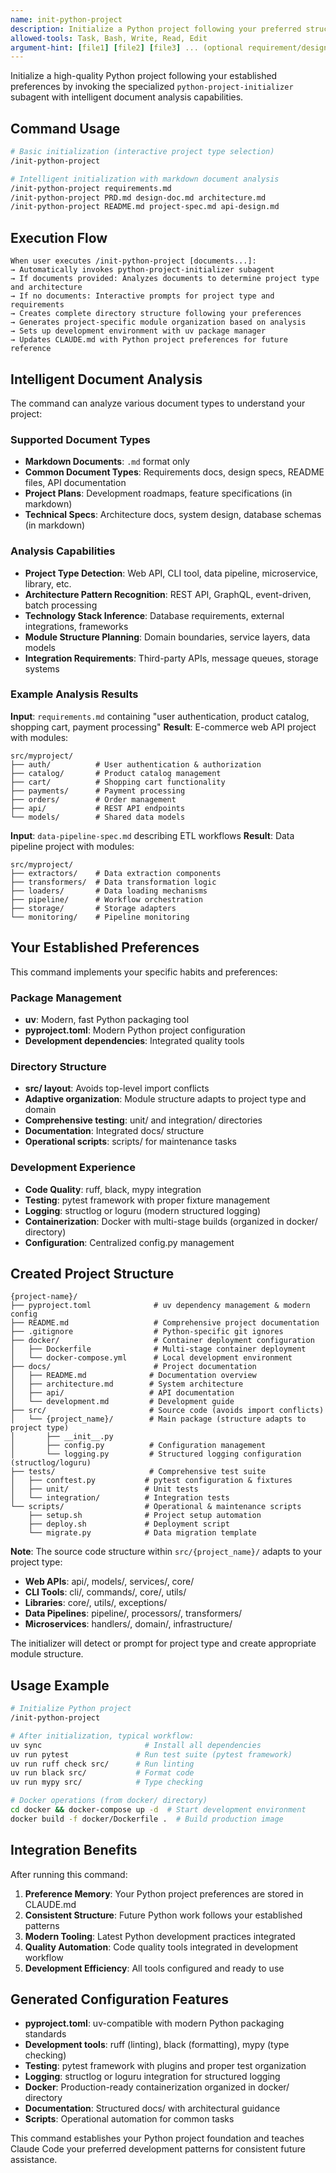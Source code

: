 ```yaml
---
name: init-python-project
description: Initialize a Python project following your preferred structure and best practices using uv package manager, clean directory structure, and development tools setup. Automatically invokes python-project-initializer subagent. Supports intelligent project analysis from requirement documents.
allowed-tools: Task, Bash, Write, Read, Edit
argument-hint: [file1] [file2] [file3] ... (optional requirement/design documents)
---
```


Initialize a high-quality Python project following your established preferences by invoking the specialized `python-project-initializer` subagent with intelligent document analysis capabilities.

## Command Usage

```bash
# Basic initialization (interactive project type selection)
/init-python-project

# Intelligent initialization with markdown document analysis
/init-python-project requirements.md
/init-python-project PRD.md design-doc.md architecture.md
/init-python-project README.md project-spec.md api-design.md
```

## Execution Flow

```
When user executes /init-python-project [documents...]:
→ Automatically invokes python-project-initializer subagent
→ If documents provided: Analyzes documents to determine project type and architecture
→ If no documents: Interactive prompts for project type and requirements
→ Creates complete directory structure following your preferences
→ Generates project-specific module organization based on analysis
→ Sets up development environment with uv package manager
→ Updates CLAUDE.md with Python project preferences for future reference
```

## Intelligent Document Analysis

The command can analyze various document types to understand your project:

### Supported Document Types
- **Markdown Documents**: `.md` format only
- **Common Document Types**: Requirements docs, design specs, README files, API documentation
- **Project Plans**: Development roadmaps, feature specifications (in markdown)
- **Technical Specs**: Architecture docs, system design, database schemas (in markdown)

### Analysis Capabilities
- **Project Type Detection**: Web API, CLI tool, data pipeline, microservice, library, etc.
- **Architecture Pattern Recognition**: REST API, GraphQL, event-driven, batch processing
- **Technology Stack Inference**: Database requirements, external integrations, frameworks
- **Module Structure Planning**: Domain boundaries, service layers, data models
- **Integration Requirements**: Third-party APIs, message queues, storage systems

### Example Analysis Results

**Input**: `requirements.md` containing "user authentication, product catalog, shopping cart, payment processing"
**Result**: E-commerce web API project with modules:
```
src/myproject/
├── auth/          # User authentication & authorization
├── catalog/       # Product catalog management
├── cart/          # Shopping cart functionality
├── payments/      # Payment processing
├── orders/        # Order management
├── api/           # REST API endpoints
└── models/        # Shared data models
```

**Input**: `data-pipeline-spec.md` describing ETL workflows
**Result**: Data pipeline project with modules:
```
src/myproject/
├── extractors/    # Data extraction components
├── transformers/  # Data transformation logic
├── loaders/       # Data loading mechanisms
├── pipeline/      # Workflow orchestration
├── storage/       # Storage adapters
└── monitoring/    # Pipeline monitoring
```

## Your Established Preferences

This command implements your specific habits and preferences:

### Package Management
- **uv**: Modern, fast Python packaging tool
- **pyproject.toml**: Modern Python project configuration
- **Development dependencies**: Integrated quality tools

### Directory Structure
- **src/ layout**: Avoids top-level import conflicts
- **Adaptive organization**: Module structure adapts to project type and domain
- **Comprehensive testing**: unit/ and integration/ directories
- **Documentation**: Integrated docs/ structure
- **Operational scripts**: scripts/ for maintenance tasks

### Development Experience
- **Code Quality**: ruff, black, mypy integration
- **Testing**: pytest framework with proper fixture management
- **Logging**: structlog or loguru (modern structured logging)
- **Containerization**: Docker with multi-stage builds (organized in docker/ directory)
- **Configuration**: Centralized config.py management

## Created Project Structure

```
{project-name}/
├── pyproject.toml              # uv dependency management & modern config
├── README.md                   # Comprehensive project documentation
├── .gitignore                  # Python-specific git ignores
├── docker/                     # Container deployment configuration
│   ├── Dockerfile              # Multi-stage container deployment
│   └── docker-compose.yml      # Local development environment
├── docs/                       # Project documentation
│   ├── README.md              # Documentation overview
│   ├── architecture.md        # System architecture
│   ├── api/                   # API documentation
│   └── development.md         # Development guide
├── src/                       # Source code (avoids import conflicts)
│   └── {project_name}/        # Main package (structure adapts to project type)
│       ├── __init__.py
│       ├── config.py          # Configuration management
│       └── logging.py         # Structured logging configuration (structlog/loguru)
├── tests/                     # Comprehensive test suite
│   ├── conftest.py           # pytest configuration & fixtures
│   ├── unit/                 # Unit tests
│   └── integration/          # Integration tests
└── scripts/                  # Operational & maintenance scripts
    ├── setup.sh              # Project setup automation
    ├── deploy.sh             # Deployment script
    └── migrate.py            # Data migration template
```

**Note**: The source code structure within `src/{project_name}/` adapts to your project type:
- **Web APIs**: api/, models/, services/, core/
- **CLI Tools**: cli/, commands/, core/, utils/  
- **Libraries**: core/, utils/, exceptions/
- **Data Pipelines**: pipeline/, processors/, transformers/
- **Microservices**: handlers/, domain/, infrastructure/

The initializer will detect or prompt for project type and create appropriate module structure.

## Usage Example

```bash
# Initialize Python project
/init-python-project

# After initialization, typical workflow:
uv sync                       # Install all dependencies
uv run pytest               # Run test suite (pytest framework)
uv run ruff check src/      # Run linting
uv run black src/           # Format code
uv run mypy src/            # Type checking

# Docker operations (from docker/ directory)
cd docker && docker-compose up -d  # Start development environment
docker build -f docker/Dockerfile .  # Build production image
```

## Integration Benefits

After running this command:

1. **Preference Memory**: Your Python project preferences are stored in CLAUDE.md
2. **Consistent Structure**: Future Python work follows your established patterns
3. **Modern Tooling**: Latest Python development practices integrated
4. **Quality Automation**: Code quality tools integrated in development workflow
5. **Development Efficiency**: All tools configured and ready to use

## Generated Configuration Features

- **pyproject.toml**: uv-compatible with modern Python packaging standards
- **Development tools**: ruff (linting), black (formatting), mypy (type checking)
- **Testing**: pytest framework with plugins and proper test organization
- **Logging**: structlog or loguru integration for structured logging
- **Docker**: Production-ready containerization organized in docker/ directory
- **Documentation**: Structured docs/ with architectural guidance
- **Scripts**: Operational automation for common tasks

This command establishes your Python project foundation and teaches Claude Code your preferred development patterns for consistent future assistance.